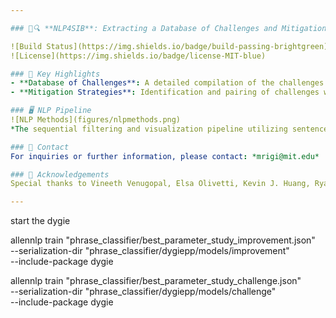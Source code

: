 ```yaml
---

### 🔋🔍 **NLP4SIB**: Extracting a Database of Challenges and Mitigation Strategies for Sodium-ion Battery Development 

![Build Status](https://img.shields.io/badge/build-passing-brightgreen)
![License](https://img.shields.io/badge/license-MIT-blue)

### 🌟 Key Highlights
- **Database of Challenges**: A detailed compilation of the challenges faced in the performance and synthesis of SIB CAMs: `database/challenge_database.xlsx`
- **Mitigation Strategies**: Identification and pairing of challenges with potential mitigation strategies: `database/mitigation_database.xlsx`

### 🖥️ NLP Pipeline
![NLP Methods](figures/nlpmethods.png)
*The sequential filtering and visualization pipeline utilizing sentence classification, phrase-level classification, and relationship extraction.*

### 📩 Contact
For inquiries or further information, please contact: *mrigi@mit.edu*

### 🙌 Acknowledgements
Special thanks to Vineeth Venugopal, Elsa Olivetti, Kevin J. Huang, Ryan Stephens and MIT for their support.

---
```



start the dygie
    
allennlp train "phrase_classifier/best_parameter_study_improvement.json" \
    --serialization-dir "phrase_classifier/dygiepp/models/improvement" \
    --include-package dygie

allennlp train "phrase_classifier/best_parameter_study_challenge.json" \
    --serialization-dir "phrase_classifier/dygiepp/models/challenge" \
    --include-package dygie 

    
